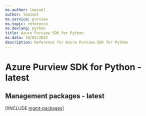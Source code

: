 ```yaml
---
ms.author: lmazuel
author: lmazuel
ms.service: purview
ms.topic: reference
ms.devlang: python
title: Azure Purview SDK for Python
ms.data: 10/03/2022
description: Reference for Azure Purview SDK for Python
---
```

# Azure Purview SDK for Python - latest

## Management packages - latest
[!INCLUDE [mgmt-packages](purview-mgmt-index.md)]